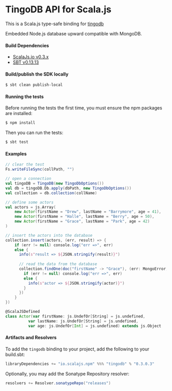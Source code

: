 TingoDB API for Scala.js
=======================
This is a Scala.js type-safe binding for [tingodb](https://www.npmjs.com/package/tingodb) 

Embedded Node.js database upward compatible with MongoDB.

#### Build Dependencies

* [ScalaJs.io v0.3.x](https://github.com/ldaniels528/scalajs.io)
* [SBT v0.13.13](http://www.scala-sbt.org/download.html)

#### Build/publish the SDK locally

```bash
$ sbt clean publish-local
```

#### Running the tests

Before running the tests the first time, you must ensure the npm packages are installed:

```bash
$ npm install
```

Then you can run the tests:

```bash
$ sbt test
```

#### Examples

```scala
// clear the test
Fs.writeFileSync(collPath, "")

// open a connection
val tingoDB = TingoDB(new TingoDbOptions())
val db = tingoDB.Db.apply(dbPath, new TingoDbOptions())
val collection = db.collection(collName)

// define some actors
val actors = js.Array(
    new Actor(firstName = "Drew", lastName = "Barrymore", age = 41),
    new Actor(firstName = "Halle", lastName = "Berry", age = 50),
    new Actor(firstName = "Grace", lastName = "Park", age = 42)
)

// insert the actors into the database
collection.insert(actors, (err, result) => {
    if (err != null) console.log("err =>", err)
    else {
      info(s"result => ${JSON.stringify(result)}")
    
      // read the data from the database
      collection.findOne(doc("firstName" -> "Grace"), (err: MongoError, actor: Actor) => {
        if (err != null) console.log("err =>", err)
        else {
          info(s"actor => ${JSON.stringify(actor)}")
        }
      })
    }
})
```

```scala
@ScalaJSDefined
class Actor(var firstName: js.UndefOr[String] = js.undefined,
          var lastName: js.UndefOr[String] = js.undefined,
          var age: js.UndefOr[Int] = js.undefined) extends js.Object
```

#### Artifacts and Resolvers

To add the `tingodb` binding to your project, add the following to your build.sbt:  

```sbt
libraryDependencies += "io.scalajs.npm" %%% "tingodb" % "0.3.0.3"
```

Optionally, you may add the Sonatype Repository resolver:

```sbt   
resolvers += Resolver.sonatypeRepo("releases") 
```